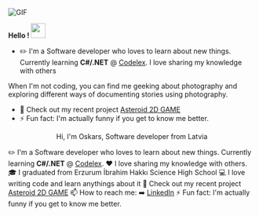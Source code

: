 <img align="top" alt="GIF" src="https://github.com/sharns/sharns/blob/main/assets/banner.gif" />

<b> Hello ! </b> <img src="https://raw.githubusercontent.com/MartinHeinz/MartinHeinz/master/wave.gif" width="30px">


- ✏️ I'm a Software developer who loves to learn about new things. Currently learning <b>C#/.NET</b> @ [Codelex](https://www.codelex.io/).
I love sharing my knowledge with others


 When I'm not coding, you can find me geeking about photography and exploring different ways of documenting stories using photography.


- 🚀 Check out my recent project [Asteroid 2D GAME](https://github.com/sharns/asteroids-game-2d)
- ⚡ Fun fact: I'm actually funny if you get to know me better.


<p align="center">
  Hi, I'm Oskars, Software developer from Latvia


  ✏️ I'm a Software developer who loves to learn about new things. Currently learning <b>C#/.NET</b> @ [Codelex](https://www.codelex.io/).
  ❤️ I love sharing my knowledge with others.
  🎓 I graduated from Erzurum İbrahim Hakkı Science High School
  💻 I love writing code and learn anythings about it
  🚀 Check out my recent project [Asteroid 2D GAME](https://github.com/sharns/asteroids-game-2d)
  📫 How to reach me: ➡️ [LinkedIn](https://www.linkedin.com/in/oskars-sarns/)
  ⚡ Fun fact: I'm actually funny if you get to know me better.
</p>
